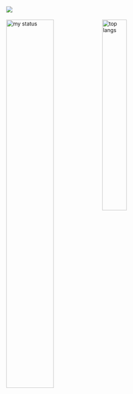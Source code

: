 <h1 align="center>
  <a href="https://git.io/typing-svg">
    <img src="https://readme-typing-svg.demolab.com/?font=Poppins&pause=1000&color=E1E1E1&center=true&vCenter=true&repeat=false&random=false&width=435&lines=Hello+There+!+I'm+Marcel+Barreto"/>
  </a>
</h1>

<img alt="my status" align="left" width="50%" src="https://github-readme-stats.vercel.app/api?username=Marceggl&hide=prs&show_icons=true&theme=transparent"/>
<img alt="top langs" align="left" width="36%" src="https://github-readme-stats.vercel.app/api/top-langs/?username=Marceggl&theme=transparent&layout=compact"/>
